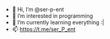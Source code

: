 - 👋 Hi, I’m @ser-p-ent
- 👀 I’m interested in programming
- 🌱 I’m currently learning everything :|
- 📫 https://t.me/ser_P_ent

<!---
ser-p-ent/ser-p-ent is a ✨ special ✨ repository because its `README.md` (this file) appears on your GitHub profile.
You can click the Preview link to take a look at your changes.
--->
